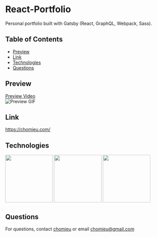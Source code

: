 # React-Portfolio

Personal portfolio built with Gatsby (React, GraphQL, Webpack, Sass).

## Table of Contents
* [Preview](#preview)
* [Link](#link)
* [Technologies](#technologies)
* [Questions](#questions)

## Preview
[Preview Video](https://drive.google.com/file/d/1qXA13HelHLEqVYThDl0w1h4FukvP9eHI/view)</br>
![Preview GIF](./preview.gif)

## Link
<https://chomieu.com/>

## Technologies
<img src="https://i.imgur.com/617xqSg.png" width="150" />
<img src="https://i.imgur.com/c24KSot.png" width="150" />
<img src="https://i.imgur.com/825MnIC.png" width="150" />

## Questions
For questions, contact [chomieu](https://github.com/chomieu) or email chomieu@gmail.com
